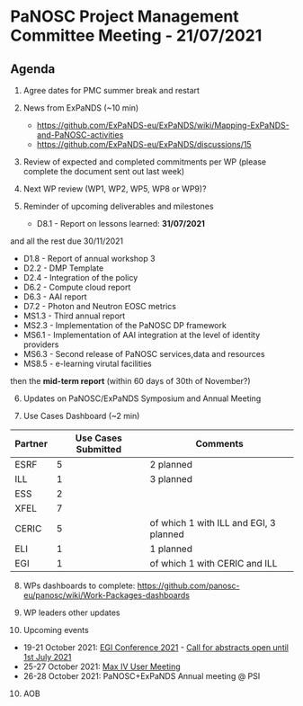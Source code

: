 PaNOSC Project Management Committee Meeting - 21/07/2021 
=========================================================

Agenda
------	

1. Agree dates for PMC summer break and restart

2. News from ExPaNDS (~10 min)
    * https://github.com/ExPaNDS-eu/ExPaNDS/wiki/Mapping-ExPaNDS-and-PaNOSC-activities
    * https://github.com/ExPaNDS-eu/ExPaNDS/discussions/15

3. Review of expected and completed commitments per WP (please complete the document sent out last week)

4. Next WP review (WP1, WP2, WP5, WP8 or WP9)?

5. Reminder of upcoming deliverables and milestones 
    * D8.1 - Report on lessons learned: **31/07/2021**


and all the rest due 30/11/2021
* D1.8 - Report of annual workshop 3
* D2.2 - DMP Template
* D2.4 - Integration of the policy
* D6.2 - Compute cloud report
* D6.3 - AAI report
* D7.2 - Photon and Neutron EOSC metrics
* MS1.3 - Third annual report
* MS2.3 - Implementation of the PaNOSC DP framework
* MS6.1 - Implementation of AAI integration at the level of identity providers
* MS6.3 - Second release of PaNOSC services,data and resources
* MS8.5 - e-learning virutal facilities


then the **mid-term report** (within 60 days of 30th of November?)

6. Updates on PaNOSC/ExPaNDS Symposium and Annual Meeting

7. Use Cases Dashboard (~2 min)

| Partner | Use Cases Submitted | Comments |
| ------- | ------------------- | -------- |
| ESRF  |  5  | 2 planned   |
| ILL   |  1  | 3 planned  | of which 1 w CERIC and EGI)
| ESS   |  2  |   |
| XFEL  |  7  |   |
| CERIC |  5  | of which 1 with ILL and EGI, 3 planned |
| ELI   |  1  | 1 planned  |
| EGI   |  1  | of which 1 with CERIC and ILL | 

8. WPs dashboards to complete: https://github.com/panosc-eu/panosc/wiki/Work-Packages-dashboards

9. WP leaders other updates


10. Upcoming events

* 19-21 October 2021: [EGI Conference 2021](https://www.egi.eu/egi-conference/2021-beyond-the-horizon/) - [Call for abstracts open until 1st July 2021](https://www.egi.eu/egi-conference/2021-beyond-the-horizon/call-for-abstracts/)
* 25-27 October 2021: [Max IV User Meeting](https://www.maxiv.lu.se/users/user-meetings/) 
* 26-28 October 2021: PaNOSC+ExPaNDS Annual meeting @ PSI
 
10. AOB





